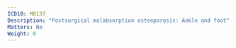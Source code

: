 ```yaml
---
ICD10: M8137
Description: "Postsurgical malabsorption osteoporosis: Ankle and foot"
Matters: No
Weight: 0
---
```


